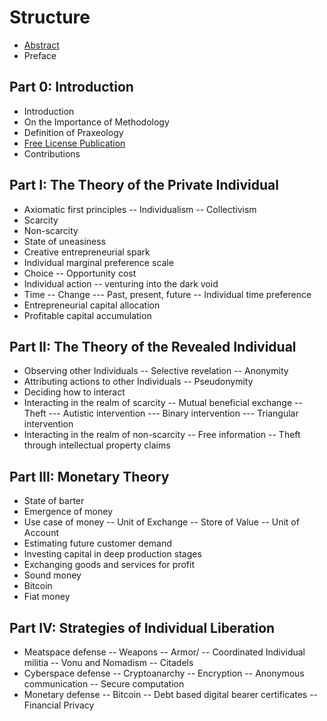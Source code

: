 # Structure

- [Abstract](README.md)
- Preface

## Part 0: Introduction

- Introduction
- On the Importance of Methodology
- Definition of Praxeology
- [Free License Publication](LICENSE.md)
- Contributions

## Part I: The Theory of the Private Individual

- Axiomatic first principles
-- Individualism
-- Collectivism
- Scarcity
- Non-scarcity
- State of uneasiness
- Creative entrepreneurial spark
- Individual marginal preference scale
- Choice
-- Opportunity cost
- Individual action
-- venturing into the dark void
- Time
-- Change
--- Past, present, future
-- Individual time preference
- Entrepreneurial capital allocation
- Profitable capital accumulation

## Part II: The Theory of the Revealed Individual

- Observing other Individuals
-- Selective revelation
-- Anonymity
- Attributing actions to other Individuals
-- Pseudonymity
- Deciding how to interact
- Interacting in the realm of scarcity
-- Mutual beneficial exchange
-- Theft
--- Autistic intervention
--- Binary intervention
--- Triangular intervention
- Interacting in the realm of non-scarcity
-- Free information
-- Theft through intellectual property claims

## Part III: Monetary Theory

- State of barter
- Emergence of money
- Use case of money
-- Unit of Exchange
-- Store of Value
-- Unit of Account
- Estimating future customer demand
- Investing capital in deep production stages
- Exchanging goods and services for profit
- Sound money
- Bitcoin
- Fiat money

## Part IV: Strategies of Individual Liberation

- Meatspace defense
-- Weapons
-- Armor/
-- Coordinated Individual militia
-- Vonu and Nomadism
-- Citadels
- Cyberspace defense
-- Cryptoanarchy
-- Encryption
-- Anonymous communication
-- Secure computation
- Monetary defense
-- Bitcoin
-- Debt based digital bearer certificates
-- Financial Privacy
